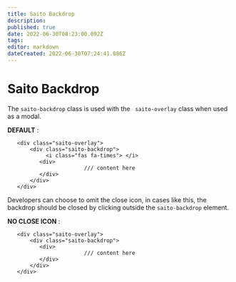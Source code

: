 ```yaml
---
title: Saito Backdrop
description: 
published: true
date: 2022-06-30T08:23:00.092Z
tags: 
editor: markdown
dateCreated: 2022-06-30T07:24:41.086Z
---
```


# Saito Backdrop


The ```saito-backdrop``` class is used with the ``` saito-overlay``` class when used as a modal.

**DEFAULT** :

````
   <div class="saito-overlay">
       <div class="saito-backdrop">
            <i class="fas fa-times"> </i>
          <div>
  						/// content here
          </div>
       </div>
   </div>
````


Developers can choose to omit the close icon, in cases like this, the backdrop should be closed by clicking outside the ```saito-backdrop``` element.

**NO CLOSE ICON** :

````
   <div class="saito-overlay">
       <div class="saito-backdrop">
          <div>
  						/// content here
          </div>
       </div>
   </div>
````